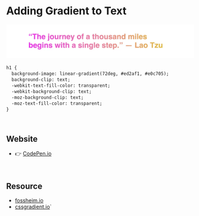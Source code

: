 # Adding Gradient to Text
[![screenshot](./images/readme.webp)](https://codepen.io/jsohndata/pen/wvyxoYdZ)

```
h1 {
  background-image: linear-gradient(72deg, #ed2af1, #e0c705);
  background-clip: text;
  -webkit-text-fill-color: transparent;
  -webkit-background-clip: text;
  -moz-background-clip: text;
  -moz-text-fill-color: transparent;
}
```
<br>

## Website
* 👉 [CodePen.io](https://codepen.io/jsohndata/pen/wvyxoYdZ)

<br>

## Resource
* [fossheim.io](https://fossheim.io/writing/posts/css-text-gradient/)
* [cssgradient.io](https://cssgradient.io/blog/css-gradient-text/)`